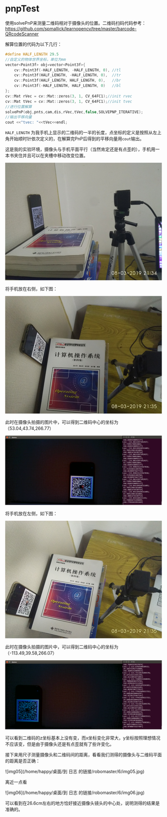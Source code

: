 # pnpTest
使用solvePnP来测量二维码相对于摄像头的位置。二维码扫码代码参考：https://github.com/spmallick/learnopencv/tree/master/barcode-QRcodeScanner

解算位置的代码为以下几行：
```c
#define HALF_LENGTH 29.5
//自定义的物体世界坐标，单位为mm
vector<Point3f> obj=vector<Point3f>{
    cv::Point3f(-HALF_LENGTH, -HALF_LENGTH, 0),	//tl
    cv::Point3f(HALF_LENGTH, -HALF_LENGTH, 0),	//tr
    cv::Point3f(HALF_LENGTH, HALF_LENGTH, 0),	//br
    cv::Point3f(-HALF_LENGTH, HALF_LENGTH, 0)	//bl
};
cv::Mat rVec = cv::Mat::zeros(3, 1, CV_64FC1);//init rvec
cv::Mat tVec = cv::Mat::zeros(3, 1, CV_64FC1);//init tvec
//进行位置解算
solvePnP(obj,pnts,cam,dis,rVec,tVec,false,SOLVEPNP_ITERATIVE);
//输出平移向量
cout <<"tvec: "<<tVec<<endl;
```

`HALF_LENGTH` 为我手机上显示的二维码的一半的长度，点坐标的定义是按照从左上角开始顺时针依次定义的，在解算完PnP后得到的平移向量用`cout`输出。

这是我的实验环境，摄像头与手机平面平行（当然肯定还是有点歪的），手机用一本书夹住并且可以在夹槽中移动改变位置。

![img01](./Img/img01.jpg)

将手机放在右侧，如下图：

![img03](./Img/img03.jpg)

此时在摄像头拍摄的图片中，可以得到二维码中心的坐标为（53.04,43.74,266.77）

![img08](./Img/img08.jpg)

将手机放在左侧，如下图：

![img04](./Img/img04.jpg)

此时在摄像头拍摄的图片中，可以得到二维码中心的坐标为（-113.49,39.58,266.07）

![img07](./Img/img07.png)

可以看到二维码的z坐标基本上没有变，而x坐标变化非常大，y坐标按照理想情况不应该变，但是由于摄像头还是有点歪就有了些许变化。

接下来用尺子测量摄像头和二维码间的距离，看看我们测得的摄像头与二维码平面的距离是否正确：

![img05](/home/happy/桌面/到 日志 的链接/robomaster/6/img05.jpg)

离近一点看

![img06](/home/happy/桌面/到 日志 的链接/robomaster/6/img06.jpg)

可以看到在26.6cm左右的地方恰好接近摄像头镜头的中心处，说明测得的结果是准确的。

